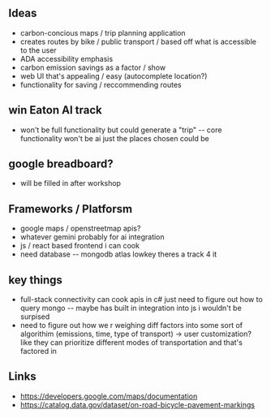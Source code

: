 ## Ideas
+ carbon-concious maps / trip planning application
+ creates routes by bike / public transport / based off what is accessible to the user
+ ADA accessibility emphasis
+ carbon emission savings as a factor / show
+ web UI that's appealing / easy (autocomplete location?)
+ functionality for saving / reccommending routes

## win Eaton AI track
+ won't be full functionality but could generate a "trip" -- core functionality won't be ai just the places chosen could be

## google breadboard?
+ will be filled in after workshop


## Frameworks / Platforsm
+ google maps / openstreetmap apis?
+ whatever gemini probably for ai integration
+ js / react based frontend i can cook
+ need database -- mongodb atlas lowkey theres a track 4 it

## key things
+ full-stack connectivity can cook apis in c# just need to figure out how to query mongo -- maybe has built in integration into js i wouldn't be surpised
+ need to figure out how we r weighing diff factors into some sort of algorithim (emissions, time, type of transport) -> user customization? like they can prioritize different modes of transportation and that's factored in 

## Links
+ https://developers.google.com/maps/documentation
+ https://catalog.data.gov/dataset/on-road-bicycle-pavement-markings

